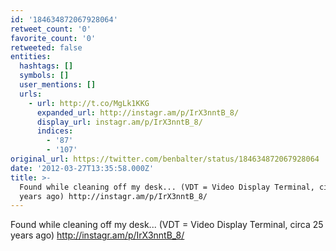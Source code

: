 ```yaml
---
id: '184634872067928064'
retweet_count: '0'
favorite_count: '0'
retweeted: false
entities:
  hashtags: []
  symbols: []
  user_mentions: []
  urls:
    - url: http://t.co/MgLk1KKG
      expanded_url: http://instagr.am/p/IrX3nntB_8/
      display_url: instagr.am/p/IrX3nntB_8/
      indices:
        - '87'
        - '107'
original_url: https://twitter.com/benbalter/status/184634872067928064
date: '2012-03-27T13:35:58.000Z'
title: >-
  Found while cleaning off my desk... (VDT = Video Display Terminal, circa 25
  years ago) http://instagr.am/p/IrX3nntB_8/
---
```


Found while cleaning off my desk... (VDT = Video Display Terminal, circa 25 years ago) http://instagr.am/p/IrX3nntB_8/